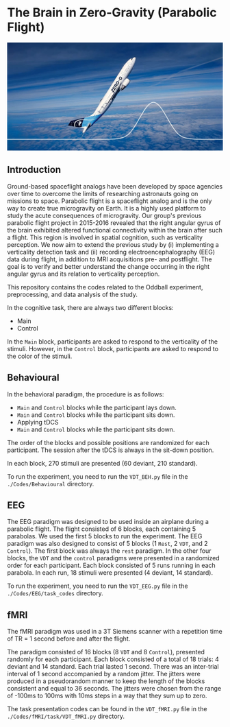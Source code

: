 # The Brain in Zero-Gravity (Parabolic Flight)

<p align="center">
<img src="img.jpg" alt="" width="800"/>
</p>

## Introduction 
Ground-based spaceflight analogs have been developed by space agencies over time to overcome the limits of researching astronauts going on missions to space. Parabolic flight is a spaceflight analog and is the only way to create true microgravity on Earth. It is a highly used platform to study the acute consequences of microgravity. Our group's previous parabolic flight project in 2015-2016 revealed that the right angular gyrus of the brain exhibited altered functional connectivity within the brain after such a flight. This region is involved in spatial cognition, such as verticality perception. We now aim to extend the previous study by (i) implementing a verticality detection task and (ii) recording electroencephalography (EEG) data during flight, in addition to MRI acquisitions pre- and postflight. The goal is to verify and better understand the change occurring in the right angular gyrus and its relation to verticality perception.

This repository contains the codes related to the Oddball experiment, preprocessing, and data analysis of the study. 

In the cognitive task, there are always two different blocks: 
  - Main
  - Control
    
In the `Main` block, participants are asked to respond to the verticality of the stimuli. However, in the `Control` block, participants are asked to respond to the color of the stimuli. 

## Behavioural
In the behavioral paradigm, the procedure is as follows: 
  - `Main` and `Control` blocks while the participant lays down.
  - `Main` and `Control` blocks while the participant sits down.
  - Applying tDCS
  - `Main` and `Control` blocks while the participant sits down.

The order of the blocks and possible positions are randomized for each participant. The session after the tDCS is always in the sit-down position. 

In each block, 270 stimuli are presented (60 deviant, 210 standard). 

To run the experiment, you need to run the `VDT_BEH.py` file in the `./Codes/Behavioural` directory.  

## EEG 
The EEG paradigm was designed to be used inside an airplane during a parabolic flight. The flight consisted of 6 blocks, each containing 5 parabolas. We used the first 5 blocks to run the experiment. The EEG paradigm was also designed to consist of 5 blocks (1 `Rest`, 2 `VDT`, and 2 `Control`). The first block was always the `rest` paradigm. In the other four blocks, the `VDT` and the `control` paradigms were presented in a randomized order for each participant. Each block consisted of 5 runs running in each parabola. In each run, 18 stimuli were presented (4 deviant, 14 standard).

To run the experiment, you need to run the `VDT_EEG.py` file in the `./Codes/EEG/task_codes` directory. 


## fMRI 
The fMRI paradigm was used in a 3T Siemens scanner with a repetition time of TR = 1 second before and after the flight.  

The paradigm consisted of 16 blocks (8 `VDT` and 8 `Control`), presented randomly for each participant. Each block consisted of a total of 18 trials: 4 deviant and 14 standard. Each trial lasted 1 second. There was an inter-trial interval of 1 second accompanied by a random jitter. The jitters were produced in a pseudorandom manner to keep the length of the blocks consistent and equal to 36 seconds. The jitters were chosen from the range of -100ms to 100ms with 10ms steps in a way that they sum up to zero.


The task presentation codes can be found in the `VDT_fMRI.py` file in the `./Codes/fMRI/task/VDT_fMRI.py` directory. 
